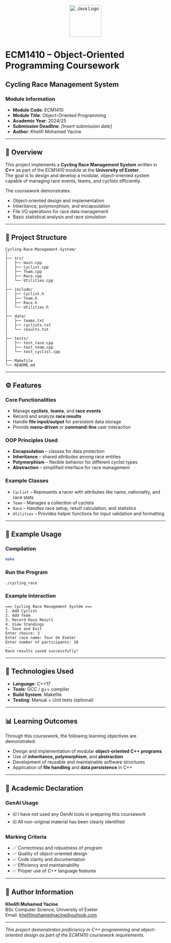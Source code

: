 <p align="center">
  <img src="https://upload.wikimedia.org/wikipedia/en/3/30/Java_programming_language_logo.svg" alt="Java Logo" width="100" height="100"/>
</p>

# ECM1410 – Object-Oriented Programming Coursework  
## Cycling Race Management System  

### Module Information
- **Module Code**: ECM1410  
- **Module Title**: Object-Oriented Programming  
- **Academic Year**: 2024/25  
- **Submission Deadline**: *[Insert submission date]*  
- **Author**: Khelifi Mohamed Yacine  

---

## 🏁 Overview
This project implements a **Cycling Race Management System** written in **C++** as part of the ECM1410 module at the **University of Exeter**.  
The goal is to design and develop a modular, object-oriented system capable of managing race events, teams, and cyclists efficiently.

The coursework demonstrates:
- Object-oriented design and implementation
- Inheritance, polymorphism, and encapsulation
- File I/O operations for race data management
- Basic statistical analysis and race simulation

---

## 📁 Project Structure
```
Cycling-Race-Management-System/
│
├── src/
│   ├── main.cpp
│   ├── Cyclist.cpp
│   ├── Team.cpp
│   ├── Race.cpp
│   └── Utilities.cpp
│
├── include/
│   ├── Cyclist.h
│   ├── Team.h
│   ├── Race.h
│   └── Utilities.h
│
├── data/
│   ├── teams.txt
│   ├── cyclists.txt
│   └── results.txt
│
├── tests/
│   ├── test_race.cpp
│   ├── test_team.cpp
│   └── test_cyclist.cpp
│
├── Makefile
└── README.md
```

---

## ⚙️ Features

### Core Functionalities
- Manage **cyclists**, **teams**, and **race events**
- Record and analyze **race results**
- Handle **file input/output** for persistent data storage
- Provide **menu-driven** or **command-line** user interaction

### OOP Principles Used
- **Encapsulation** – classes for data protection  
- **Inheritance** – shared attributes among race entities  
- **Polymorphism** – flexible behavior for different cyclist types  
- **Abstraction** – simplified interface for race management  

### Example Classes
- `Cyclist` – Represents a racer with attributes like name, nationality, and race stats  
- `Team` – Manages a collection of cyclists  
- `Race` – Handles race setup, result calculation, and statistics  
- `Utilities` – Provides helper functions for input validation and formatting  

---

## 🧠 Example Usage
### Compilation
```bash
make
```

### Run the Program
```bash
./cycling_race
```

### Example Interaction
```
=== Cycling Race Management System ===
1. Add Cyclist
2. Add Team
3. Record Race Result
4. View Standings
5. Save and Exit
Enter choice: 3
Enter race name: Tour de Exeter
Enter number of participants: 10
...
Race results saved successfully!
```

---

## 🧩 Technologies Used
- **Language**: C++17  
- **Tools**: GCC / g++ compiler  
- **Build System**: Makefile  
- **Testing**: Manual + Unit tests (optional)  

---

## 📊 Learning Outcomes
Through this coursework, the following learning objectives are demonstrated:
- Design and implementation of modular **object-oriented C++ programs**  
- Use of **inheritance, polymorphism**, and **abstraction**  
- Development of reusable and maintainable software structures  
- Application of **file handling** and **data persistence** in C++  

---

## 🧾 Academic Declaration

### GenAI Usage
- ☑️ I have not used any GenAI tools in preparing this coursework  
- ☑️ All non-original material has been clearly identified  

### Marking Criteria
- ✅ Correctness and robustness of program  
- ✅ Quality of object-oriented design  
- ✅ Code clarity and documentation  
- ✅ Efficiency and maintainability  
- ✅ Proper use of C++ language features  

---

## 👤 Author Information
**Khelifi Mohamed Yacine**  
BSc Computer Science, University of Exeter  
Email: [khelifimohamedyacine@outlook.com](mailto:khelifimohamedyacine@outlook.com)

---

*This project demonstrates proficiency in C++ programming and object-oriented design as part of the ECM1410 coursework requirements.*
